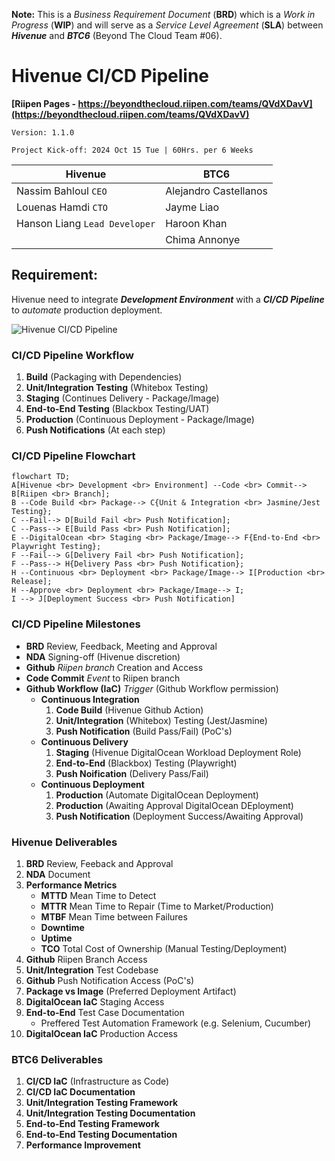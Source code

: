 **Note:** This is a *Business Requirement Document* (**BRD**) which is a *Work in Progress* (**WIP**) and will serve as a *Service Level Agreement* (**SLA**) between ***Hivenue*** and ***BTC6*** (Beyond The Cloud Team #06).

#
# Hivenue CI/CD Pipeline
**[Riipen Pages - https://beyondthecloud.riipen.com/teams/QVdXDavV](https://beyondthecloud.riipen.com/teams/QVdXDavV)**

`Version: 1.1.0`

`Project Kick-off: 2024 Oct 15 Tue | 60Hrs. per 6 Weeks`

| Hivenue                       | BTC6                  |
|-------------------------------|-----------------------|
| Nassim Bahloul `CEO`          | Alejandro Castellanos |
| Louenas Hamdi `CTO`           | Jayme Liao            |
| Hanson Liang `Lead Developer` | Haroon Khan           |
|                               | Chima Annonye         |

## Requirement:
Hivenue need to integrate ***Development Environment*** with a ***CI/CD Pipeline*** to *automate* production deployment.

![Hivenue CI/CD Pipeline](hivenue_cicd.svg)

### CI/CD Pipeline Workflow
1. **Build** (Packaging with Dependencies)
2. **Unit/Integration Testing** (Whitebox Testing)
3. **Staging** (Continues Delivery - Package/Image)
4. **End-to-End Testing** (Blackbox Testing/UAT)
5. **Production** (Continuous Deployment - Package/Image)
6. **Push Notifications** (At each step)

### CI/CD Pipeline Flowchart
```mermaid
flowchart TD;
A[Hivenue <br> Development <br> Environment] --Code <br> Commit--> B[Riipen <br> Branch];
B --Code Build <br> Package--> C{Unit & Integration <br> Jasmine/Jest Testing};
C --Fail--> D[Build Fail <br> Push Notification];
C --Pass--> E[Build Pass <br> Push Notification];
E --DigitalOcean <br> Staging <br> Package/Image--> F{End-to-End <br> Playwright Testing};
F --Fail--> G[Delivery Fail <br> Push Notification];
F --Pass--> H{Delivery Pass <br> Push Notification};
H --Continuous <br> Deployment <br> Package/Image--> I[Production <br> Release];
H --Approve <br> Deployment <br> Package/Image--> I;
I --> J[Deployment Success <br> Push Notification]
```

### CI/CD Pipeline Milestones
- **BRD** Review, Feedback, Meeting and Approval
- **NDA** Signing-off (Hivenue discretion)
- **Github** *Riipen branch* Creation and Access
- **Code Commit** *Event* to Riipen branch
- **Github Workflow (IaC)** *Trigger* (Github Workflow permission)
    - **Continuous Integration**
        1. **Code Build** (Hivenue Github Action)
        2. **Unit/Integration** (Whitebox) Testing (Jest/Jasmine)
        3. **Push Notification** (Build Pass/Fail) (PoC's)
    - **Continuous Delivery**
        1. **Staging** (Hivenue DigitalOcean Workload Deployment Role)
        2. **End-to-End** (Blackbox) Testing (Playwright)
        3. **Push Noification** (Delivery Pass/Fail)
    - **Continuous Deployment**
        1. **Production** (Automate DigitalOcean Deployment)
        2. **Production** (Awaiting Approval DigitalOcean DEployment)
        3. **Push Notification** (Deployment Success/Awaiting Approval)

### Hivenue Deliverables
1. **BRD** Review, Feeback and Approval
2. **NDA** Document
3. **Performance Metrics**
    - **MTTD** Mean Time to Detect
    - **MTTR** Mean Time to Repair (Time to Market/Production)
    - **MTBF** Mean Time between Failures
    - **Downtime**
    - **Uptime**
    - **TCO** Total Cost of Ownership (Manual Testing/Deployment)
4. **Github** Riipen Branch Access
5. **Unit/Integration** Test Codebase
6. **Github** Push Notification Access (PoC's)
7. **Package vs Image** (Preferred Deployment Artifact)
8. **DigitalOcean IaC** Staging Access
9. **End-to-End** Test Case Documentation
    - Preffered Test Automation Framework (e.g. Selenium, Cucumber)
10. **DigitalOcean IaC** Production Access

### BTC6 Deliverables
1. **CI/CD IaC** (Infrastructure as Code)
2. **CI/CD IaC Documentation**
3. **Unit/Integration Testing Framework**
4. **Unit/Integration Testing Documentation**
5. **End-to-End Testing Framework**
6. **End-to-End Testing Documentation**
7. **Performance Improvement**